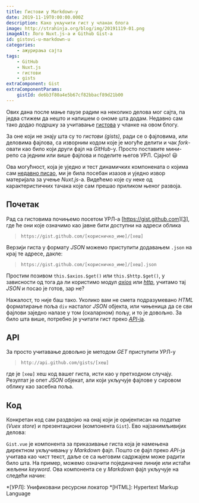 ```yaml
---
title: Гистови у Markdown-у
date: 2019-11-19T0:00:00.000Z
description: Како укључити гист у чланак блога
image: http://strahinja.org/blog/img/20191119-01.png
imageAlt: Лого Nuxt.js-а и Github Gist-а
id: gistovi-u-markdown-u
categories:
    - ажурирања сајта
tags:
    - GitHub
    - Nuxt.js
    - гистови
    - gists
extraComponent: Gist
extraComponentParams:
    gistId: de6b3f80a4e5b67cf82bbacf89d21b00
---
```


Ових дана после мање паузе радим на неколико делова мог сајта, па једва стижем
да нешто и напишем о ономе шта додам. Недавно сам тако додао подршку за
учитавање [гистова][1] у чланке на овом блогу.

За оне који не знају шта су то _гистови (gists),_ ради се о фајловима, или
деловима фајлова, са изворним кодом које је могуће делити и чак _fork_-овати као
било који други фајл на _GitHub_-у. Просто поставите мини-репо са једним или
више фајлова и поделите његов УРЛ. Сјајно! :smiley: 

Ова могућност, која је уједно и тест динамичких компонената о којима сам
[недавно писао][2], ми је била посебан изазов и уједно извор материјала за учење
_Nuxt.js_-а. Видећемо које су неке од карактеристичних тачака које сам прешао
приликом њеног развоја.

## Почетак

Рад са гистовима почињемо посетом УРЛ-а [https://gist.github.com][3], где ће они
које означимо као јавне бити доступни на адреси облика 

>`https://gist.github.com/[корисничко_име]/[хеш]`

Верзији гиста у формату _JSON_ можемо приступити додавањем `.json` на крај те
адресе, дакле:

> `https://gist.github.com/[корисничко_име]/[хеш].json`

Простим позивом `this.$axios.$get()` или `this.$http.$get()`, у зависности од
тога да ли користимо модул [_axios_][4] или [_http_][5], учитамо тај _JSON_ и
посао је готов, зар не?

Нажалост, то није баш тако. Уколико вам не смета подразумевано _HTML_
форматирање поља `div` насталог _JSON_ објекта, или чињеница да се сви фајлови
заједно налазе у том (скаларном) пољу, и то је довољно. За било шта више,
потребно је учитати гист преко [_API_-ја][6].

## API

За просто учитавање довољно је методом _GET_ приступити УРЛ-у

> `http://api.github.com/gists/[хеш]`

где је `[хеш]` хеш код вашег гиста, исти као у претходном случају. Резултат је
опет _JSON_ објекат, али који укључује фајлове у сировом облику као засебна
поља.

## Код

Конкретан код сам раздвојио на онај који је оријентисан на податке (_Vuex
store_) и презентациони (компонента `Gist`). Ево најзанимљивијих делова:

<component :is="extraComponentLoader"
    :filename="'Gist.vue'"
    :gist="gist"></component>

`Gist.vue` је компонента за приказивање гиста која је намењена директном
укључивању у _Markdown_ фајл. Пошто се фајл преко _API_-ја учитава као чист
текст, даље се са његовим садржајем може радити било шта. На пример, можемо
означити појединачне линије или истаћи жељени _keyword_. Ова компонента се у
_Markdown_ фајл укључује на следећи начин:

<component :is="extraComponentLoader"
    :filename="'extra-component.md'"
    :gist="gist"></component>
    

[1]: https://help.github.com/en/github/writing-on-github/creating-gists
[2]: http://strahinja.org/blog/20191026
[3]: https://gist.github.com
[4]: https://axios.nuxtjs.org
[5]: https://http.nuxtjs.org
[6]: https://developer.github.com/v3/gists


*[УРЛ]: Унификовани ресурсни локатор
*[HTML]: Hypertext Markup Language

